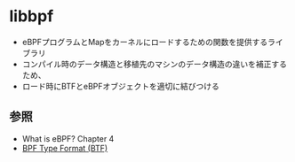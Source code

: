 # libbpf
- eBPFプログラムとMapをカーネルにロードするための関数を提供するライブラリ
- コンパイル時のデータ構造と移植先のマシンのデータ構造の違いを補正するため、
- ロード時にBTFとeBPFオブジェクトを適切に結びつける

## 参照
- What is eBPF? Chapter 4
- [BPF Type Format (BTF)](https://www.kernel.org/doc/html/latest/bpf/btf.html)
